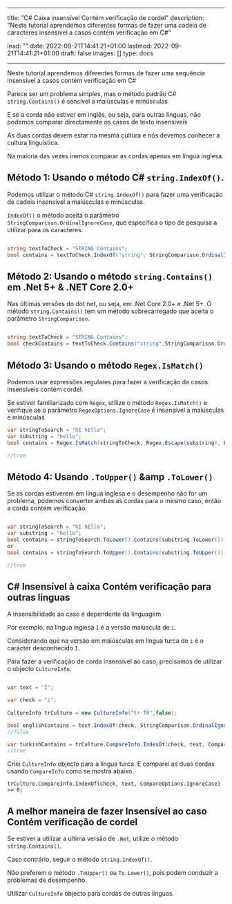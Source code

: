 
---
title: "C# Caixa insensível Contém verificação de cordel"
description: "Neste tutorial aprendemos diferentes formas de fazer uma cadeia de caracteres insensível a casos contém verificação em C#"

lead: ""
date: 2022-09-21T14:41:21+01:00
lastmod: 2022-09-21T14:41:21+01:00
draft: false
images: []
type: docs

---


Neste tutorial aprendemos diferentes formas de fazer uma sequência insensível a casos contém verificação em C# 

Parece ser um problema simples, mas o método padrão C# `string.Contains()` é sensível a maiúsculas e minúsculas 

E se a corda não estiver em inglês, ou seja, para outras línguas, não podemos comparar directamente os casos de texto insensíveis 

As duas cordas devem estar na mesma cultura e nós devemos conhecer a cultura linguística.

Na maioria das vezes iremos comparar as cordas apenas em língua inglesa.

## Método 1: Usando o método C# `string.IndexOf()`.

Podemos utilizar o método C# `string.IndexOf()` para fazer uma verificação de cadeia insensível a maiúsculas e minúsculas.

`IndexOf()` o método aceita o parâmetro `StringComparison.OrdinalIgnoreCase`, que especifica o tipo de pesquisa a utilizar para os caracteres.

```csharp

string textToCheck = "STRING Contains";
bool contains = textToCheck.IndexOf("string", StringComparison.OrdinalIgnoreCase) >= 0;

```

## Método 2: Usando o método `string.Contains()` em .Net 5+ &amp; .NET Core 2.0+

Nas últimas versões do dot net, ou seja, em .Net Core 2.0+ e .Net 5+. O método `string.Contains()` tem um método sobrecarregado que aceita o parâmetro `StringComparison`.

```csharp

string textToCheck = "STRING Contains";
bool checkContains = textToCheck.Contains("string",StringComparison.OrdinalIgnoreCase);

```

## Método 3: Usando o método `Regex.IsMatch()` 

Podemos usar expressões regulares para fazer a verificação de casos insensíveis contém cordel.

Se estiver familiarizado com `Regex`, utilize o método `Regex.IsMatch()` e verifique se o parâmetro `RegexOptions.IgnoreCase` é insensível a maiúsculas e minúsculas 

```csharp
var stringToSearch = "hI hEllo";
var substring = "hello";
bool contains = Regex.IsMatch(stringToCheck, Regex.Escape(substring), RegexOptions.IgnoreCase);

//true

```

## Método 4: Usando `.ToUpper()` &amp `.ToLower()`

Se as cordas estiverem em língua inglesa e o desempenho não for um problema, podemos converter ambas as cordas para o mesmo caso, então a corda contém verificação.

```csharp

var stringToSearch = "hI hEllo";
var substring = "hello";
bool contains = stringToSearch.ToLower().Contains(substring.ToLower());
or 
bool contains = stringToSearch.ToUpper().Contains(substring.ToUpper());

//true

```
## C# Insensível à caixa Contém verificação para outras línguas

A insensibilidade ao caso é dependente da linguagem 

Por exemplo, na língua inglesa `I` é a versão maiúscula de `i`.

Considerando que na versão em maiúsculas em língua turca de `i` é o carácter desconhecido `İ`.

Para fazer a verificação de corda insensível ao caso, precisamos de utilizar o objecto `CultureInfo`.


```csharp

var text = "İ";

var check = "i";
            
CultureInfo trCulture = new CultureInfo("tr-TR",false);

bool englishContains = text.IndexOf(check, StringComparison.OrdinalIgnoreCase) >= 0;
//false

var turkishContains = trCulture.CompareInfo.IndexOf(check, text, CompareOptions.IgnoreCase) >= 0;
//true
```

Criei `CultureInfo` objecto para a língua turca. E comparei as duas cordas usando `CompareInfo` como se mostra abaixo.

```
trCulture.CompareInfo.IndexOf(check, text, CompareOptions.IgnoreCase) >= 0;
```

## A melhor maneira de fazer Insensível ao caso Contém verificação de cordel

Se estiver a utilizar a última versão de `.Net`, utilize o método `string.Contains()`.

Caso contrário, seguir o método `string.IndexOf()`.

Não preferem o método `.ToUpper()` ou `To.Lower()`, pois podem conduzir a problemas de desempenho.

Utilizar `CultureInfo` objecto para cordas de outras línguas.

